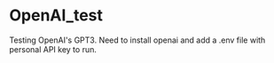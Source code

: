 # OpenAI_test
Testing OpenAI's GPT3. Need to install openai and add a .env file with personal API key to run. 
